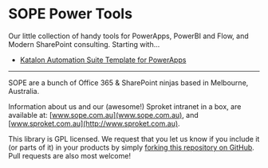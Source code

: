 # SOPE Power Tools

Our little collection of handy tools for PowerApps, PowerBI and Flow, and Modern SharePoint consulting. Starting with...

* [Katalon Automation Suite Template for PowerApps](./katalon-automation-suite/README.md)


---

SOPE are a bunch of Office 365 & SharePoint ninjas based in Melbourne, Australia. 

Information about us and our (awesome!) Sproket intranet in a box, are available at: [www.sope.com.au](www.sope.com.au), and [www.sproket.com.au](http://www.sproket.com.au).

This library is GPL licensed. We request that you let us know if you include it (or parts of it) in your products by simply [forking this repository on GitHub](https://help.github.com/articles/fork-a-repo/). Pull requests are also most welcome!